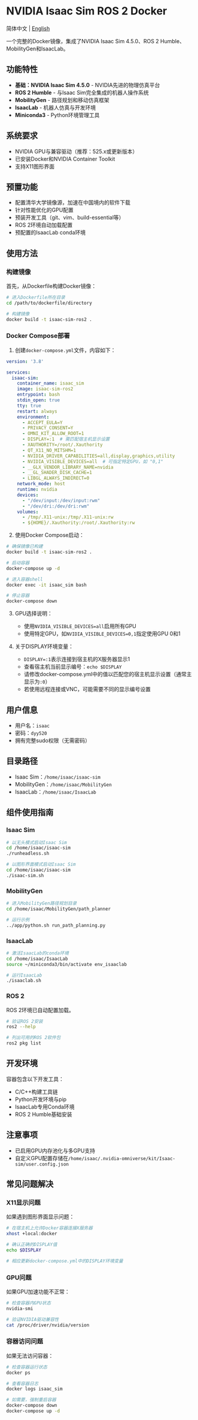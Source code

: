 # NVIDIA Isaac Sim ROS 2 Docker

简体中文 | [English](README.md)

一个完整的Docker镜像，集成了NVIDIA Isaac Sim 4.5.0、ROS 2 Humble、MobilityGen和IsaacLab。

## 功能特性

- **基础：NVIDIA Isaac Sim 4.5.0** - NVIDIA先进的物理仿真平台
- **ROS 2 Humble** - 与Isaac Sim完全集成的机器人操作系统
- **MobilityGen** - 路径规划和移动仿真框架
- **IsaacLab** - 机器人仿真与开发环境
- **Miniconda3** - Python环境管理工具

## 系统要求

- NVIDIA GPU与兼容驱动（推荐：525.x或更新版本）
- 已安装Docker和NVIDIA Container Toolkit
- 支持X11图形界面

## 预置功能

- 配置清华大学镜像源，加速在中国境内的软件下载
- 针对性能优化的GPU配置
- 预装开发工具（git、vim、build-essential等）
- ROS 2环境自动加载配置
- 预配置的IsaacLab conda环境

## 使用方法

### 构建镜像

首先，从Dockerfile构建Docker镜像：

```bash
# 进入Dockerfile所在目录
cd /path/to/dockerfile/directory

# 构建镜像
docker build -t isaac-sim-ros2 .
```

### Docker Compose部署

1. 创建`docker-compose.yml`文件，内容如下：

```yaml
version: '3.8'

services:
  isaac-sim:
    container_name: isaac_sim
    image: isaac-sim-ros2
    entrypoint: bash
    stdin_open: true
    tty: true
    restart: always
    environment:
      - ACCEPT_EULA=Y
      - PRIVACY_CONSENT=Y
      - OMNI_KIT_ALLOW_ROOT=1
      - DISPLAY=:1  # 需匹配宿主机显示设置
      - XAUTHORITY=/root/.Xauthority
      - QT_X11_NO_MITSHM=1
      - NVIDIA_DRIVER_CAPABILITIES=all,display,graphics,utility
      - NVIDIA_VISIBLE_DEVICES=all  # 可指定特定GPU，如 "0,1"
      - __GLX_VENDOR_LIBRARY_NAME=nvidia
      - __GL_SHADER_DISK_CACHE=1
      - LIBGL_ALWAYS_INDIRECT=0
    network_mode: host
    runtime: nvidia
    devices:
      - "/dev/input:/dev/input:rwm"
      - "/dev/dri:/dev/dri:rwm"
    volumes:
      - /tmp/.X11-unix:/tmp/.X11-unix:rw
      - ${HOME}/.Xauthority:/root/.Xauthority:rw
```

2. 使用Docker Compose启动：

```bash
# 确保镜像已构建
docker build -t isaac-sim-ros2 .

# 启动容器
docker-compose up -d

# 进入容器shell
docker exec -it isaac_sim bash

# 停止容器
docker-compose down
```

3. GPU选择说明：
   - 使用`NVIDIA_VISIBLE_DEVICES=all`启用所有GPU
   - 使用特定GPU，如`NVIDIA_VISIBLE_DEVICES=0,1`指定使用GPU 0和1

4. 关于DISPLAY环境变量：
   - `DISPLAY=:1`表示连接到宿主机的X服务器显示1
   - 查看宿主机当前显示编号：`echo $DISPLAY`
   - 请修改docker-compose.yml中的值以匹配您的宿主机显示设置（通常主显示为`:0`）
   - 若使用远程连接或VNC，可能需要不同的显示编号设置

## 用户信息

- 用户名：`isaac`
- 密码：`dyy520`
- 拥有完整sudo权限（无需密码）

## 目录路径

- Isaac Sim：`/home/isaac/isaac-sim`
- MobilityGen：`/home/isaac/MobilityGen`
- IsaacLab：`/home/isaac/IsaacLab`

## 组件使用指南

### Isaac Sim

```bash
# 以无头模式启动Isaac Sim
cd /home/isaac/isaac-sim
./runheadless.sh

# 以图形界面模式启动Isaac Sim
cd /home/isaac/isaac-sim
./isaac-sim.sh
```

### MobilityGen

```bash
# 进入MobilityGen路径规划目录
cd /home/isaac/MobilityGen/path_planner

# 运行示例
../app/python.sh run_path_planning.py
```

### IsaacLab

```bash
# 激活IsaacLab的conda环境
cd /home/isaac/IsaacLab
source ~/miniconda3/bin/activate env_isaaclab

# 运行IsaacLab
./isaaclab.sh
```

### ROS 2

ROS 2环境已自动配置加载。

```bash
# 验证ROS 2安装
ros2 --help

# 列出可用的ROS 2软件包
ros2 pkg list
```

## 开发环境

容器包含以下开发工具：
- C/C++构建工具链
- Python开发环境与pip
- IsaacLab专用Conda环境
- ROS 2 Humble基础安装

## 注意事项

- 已启用GPU内存池化与多GPU支持
- 自定义GPU配置存储在`/home/isaac/.nvidia-omniverse/kit/Isaac-sim/user.config.json`

## 常见问题解决

### X11显示问题

如果遇到图形界面显示问题：

```bash
# 在宿主机上允许Docker容器连接X服务器
xhost +local:docker

# 确认正确的DISPLAY值
echo $DISPLAY

# 相应更新docker-compose.yml中的DISPLAY环境变量
```

### GPU问题

如果GPU加速功能不正常：

```bash
# 检查容器内GPU状态
nvidia-smi

# 验证NVIDIA驱动兼容性
cat /proc/driver/nvidia/version
```

### 容器访问问题

如果无法访问容器：

```bash
# 检查容器运行状态
docker ps

# 查看容器日志
docker logs isaac_sim

# 如需要，强制重启容器
docker-compose down
docker-compose up -d
``` 